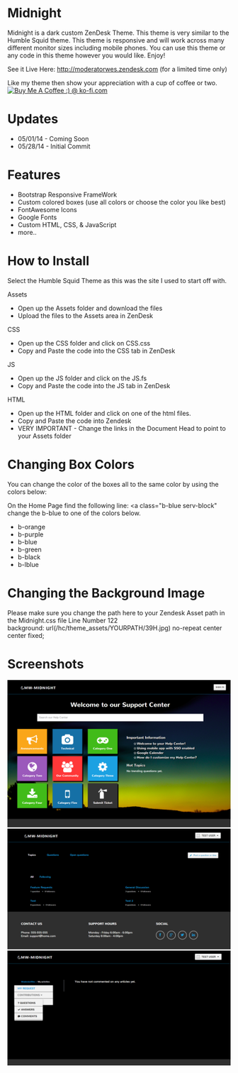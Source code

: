 Midnight 
=======================
Midnight is a dark custom ZenDesk Theme.  This theme is very similar to the Humble Squid theme.  This theme is responsive and will work across many different monitor sizes including mobile phones.  You can use this theme or any code in this theme however you would like.  Enjoy!

See it Live Here:  http://moderatorwes.zendesk.com (for a limited time only)

Like my theme then show your appreciation with a cup of coffee or two.  
<a href='http://ko-fi.com?i=8d141fc13e992fb' target='_blank'><img style='border:0px' src='http://ko-fi.com/img/button-4.png' border='0' alt='Buy Me A Coffee :) @ ko-fi.com' /></a>

Updates
========
* 05/01/14 - Coming Soon
* 05/28/14 - Initial Commit



Features
=========
* Bootstrap Responsive FrameWork
* Custom colored boxes (use all colors or choose the color you like best)
* FontAwesome Icons
* Google Fonts
* Custom HTML, CSS, & JavaScript
* more..

How to Install
==============

Select the Humble Squid Theme as this was the site I used to start off with.  

Assets
* Open up the Assets folder and download the files
* Upload the files to the Assets area in ZenDesk

CSS
* Open up the CSS folder and click on CSS.css
* Copy and Paste the code into the CSS tab in ZenDesk

JS
* Open up the JS folder and click on the JS.fs
* Copy and Paste the code into the JS tab in ZenDesk

HTML
* Open up the HTML folder and click on one of the html files.
* Copy and Paste the code into Zendesk
* VERY IMPORTANT - Change the links in the Document Head to point to your Assets folder


Changing Box Colors
===================
You can change the color of the boxes all to the same color by using the colors below:

On the Home Page find the following line:  <a class="b-blue serv-block"  change the b-blue to one of the colors below.

* b-orange
* b-purple
* b-blue
* b-green
* b-black
* b-lblue


Changing the Background Image
==============================
Please make sure you change the path here to your Zendesk Asset path in the Midnight.css file Line Number 122  
background: url(/hc/theme_assets/YOURPATH/39H.jpg) no-repeat center center fixed;

Screenshots
===========
![Alt text](/Screenshots/Midnight-Home.png?raw=true "Home Page")
![Alt text](/Screenshots/Midnight-Community.png?raw=true "Community Page")
![Alt text](/Screenshots/Midnight-Contributions.png?raw=true "Contributions")



